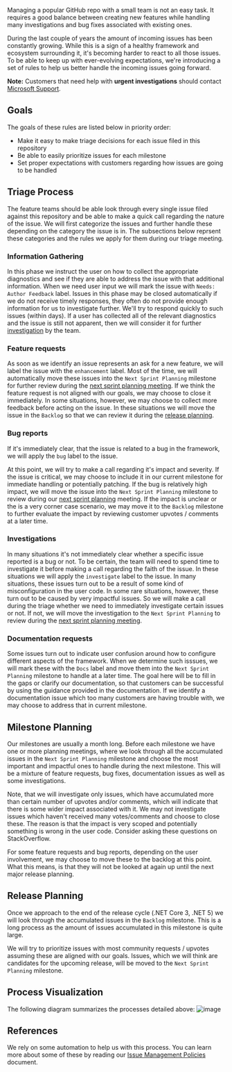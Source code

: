 Managing a popular GitHub repo with a small team is not an easy task. It requires a good balance between creating new features while handling many investigations and bug fixes associated with existing ones.

During the last couple of years the amount of incoming issues has been constantly growing. While this is a sign of a healthy framework and ecosystem surrounding it, it's becoming harder to react to all those issues.
To be able to keep up with ever-evolving expectations, we're introducing a set of rules to help us better handle the incoming issues going forward.

**Note:** Customers that need help with **urgent investigations** should contact [Microsoft Support](https://dotnet.microsoft.com/platform/support).

## Goals
The goals of these rules are listed below in priority order:
- Make it easy to make triage decisions for each issue filed in this repository
- Be able to easily prioritize issues for each milestone
- Set proper expectations with customers regarding how issues are going to be handled

## Triage Process
The feature teams should be able look through every single issue filed against this repository and be able to make a quick call regarding the nature of the issue.
We will first categorize the issues and further handle these depending on the category the issue is in. The subsections below reprsent these categories and the rules we apply for them during our triage meeting.

### Information Gathering
In this phase we instruct the user on how to collect the appropriate diagnostics and see if they are able to address the issue with that additional information.  When we need user input we will mark the issue with `Needs: Author Feedback` label. Issues in this phase may be closed automatically if we do not receive timely responses, they often do not provide enough information for us to investigate further.
We'll try to respond quickly to such issues (within days). If a user has collected all of the relevant diagnostics and the issue is still not apparent, then we will consider it for further [investigation](#investigations) by the team.

### Feature requests
As soon as we identify an issue represents an ask for a new feature, we will label the issue with the `enhancement` label.
Most of the time, we will automatically move these issues into the `Next Sprint Planning` milestone for further review during the [next sprint planning meeting](#milestone-planning).
If we think the feature request is not aligned with our goals, we may choose to close it immediately.
In some situations, however, we may choose to collect more feedback before acting on the issue. In these situations we will move the issue in the `Backlog` so that we can review it during the [release planning](#release-planning).

### Bug reports
If it's immediately clear, that the issue is related to a bug in the framework, we will apply the `bug` label to the issue.

At this point, we will try to make a call regarding it's impact and severity. If the issue is critical, we may choose to include it in our current milestone for immediate handling or potentially patching.
If the bug is relatively high impact, we will move the issue into the `Next Sprint Planning` milestone to review during our [next sprint planning](#milestone-planning) meeting.
If the impact is unclear or the is a very corner case scenario, we may move it to the `Backlog` milestone to further evaluate the impact by reviewing customer upvotes / comments at a later time.

### Investigations
In many situations it's not immediately clear whether a specific issue reported is a bug or not. To be certain, the team will need to spend time to investigate it before making a call regarding the faith of the issue. In these situations we will apply the `investigate` label to the issue.
In many situations, these issues turn out to be a result of some kind of misconfiguration in the user code.
In some rare situations, however, these turn out to be caused by very impactful issues. So we will make a call during the triage whether we need to immediately investigate certain issues or not.
If not, we will move the investigation to the `Next Sprint Planning` to review during the [next sprint planning meeting](#milestone-planning).

### Documentation requests
Some issues turn out to indicate user confusion around how to configure different aspects of the framework.
When we determine such isssues, we will mark these with the `Docs` label and move them into the `Next Sprint Planning` milestone to handle at a later time. The goal here will be to fill in the gaps or clarify our documentation, so that customers can be successful by using the guidance provided in the documentation.
If we identify a documentation issue which too many customers are having trouble with, we may choose to address that in current milestone.

## Milestone Planning
Our milestones are usually a month long.
Before each milestone we have one or more planning meetings, where we look through all the accumulated issues in the `Next Sprint Planning` milestone and choose the most important and impactful ones to handle during the next milestone. This will be a mixture of feature requests, bug fixes, documentation issues as well as some investigations.

Note, that we will investigate only issues, which have accumulated more than certain number of upvotes and/or comments, which will indicate that there is some wider impact associated with it.
We may not investigate issues which haven't received many votes/comments and choose to close these. The reason is that the impact is very scoped and potentially something is wrong in the user code. Consider asking these questions on StackOverflow.

For some feature requests and bug reports, depending on the user involvement, we may choose to move these to the backlog at this point. What this means, is that they will not be looked at again up until the next major release planning.

## Release Planning
Once we approach to the end of the release cycle (.NET Core 3, .NET 5) we will look through the accumulated issues in the `Backlog` milestone. This is a long process as the amount of issues accumulated in this milestone is quite large.

We will try to prioritize issues with most community requests / upvotes assuming these are aligned with our goals.
Issues, which we will think are candidates for the upcoming release, will be moved to the `Next Sprint Planning` milestone.

## Process Visualization
The following diagram summarizes the processes detailed above:
![image](https://user-images.githubusercontent.com/34246760/84076162-23d58c00-a98a-11ea-909d-6d17b91d4f84.png)


## References
We rely on some automation to help us with this process. You can learn more about some of these by reading our [Issue Management Policies](https://github.com/dotnet/aspnetcore/blob/master/docs/IssueManagementPolicies.md) document.

